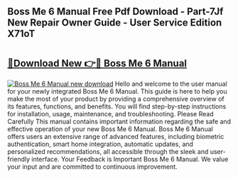 ## Boss Me 6 Manual Free Pdf Download - Part-7Jf New Repair Owner Guide - User Service Edition X71oT

# <h2><a href="http://cf15610.oget.top/?id=Boss+Me+6+Manual">🔗Download New 👉🔴 Boss Me 6 Manual</a></h2>

[![Boss Me 6 Manual new download](https://i.imgur.com/5g1atiW.png)](http://cf15610.oget.top/?id=Boss+Me+6+Manual)
Hello and welcome to the user manual for your newly integrated Boss Me 6 Manual. This guide is here to help you make the most of your product by providing a comprehensive overview of its features, functions, and benefits. You will find step-by-step instructions for installation, usage, maintenance, and troubleshooting. Please Read Carefully This manual contains important information regarding the safe and effective operation of your new Boss Me 6 Manual. Boss Me 6 Manual offers users an extensive range of advanced features, including biometric authentication, smart home integration, automatic updates, and personalized recommendations, all accessible through the sleek and user-friendly interface. Your Feedback is Important Boss Me 6 Manual. We value your input and are committed to continuous improvement.
